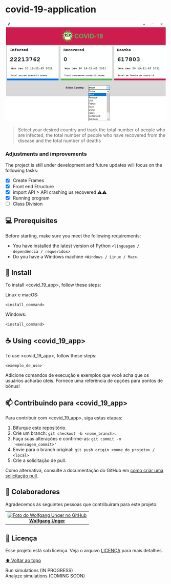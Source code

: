 # covid-19-application  


<!---Esses são exemplos. Veja https://shields.io para outras pessoas ou para personalizar este conjunto de escudos. Você pode querer incluir dependências, status do projeto e informações de licença aqui--->

<img src="image/covid-app-img.PNG" alt="CovidApp">  

> Select your desired country and track the total number of people who are infected, the total number of people who have recovered from the disease and the total number of deaths  

### Adjustments and improvements  

The project is still under development and future updates will focus on the following tasks:  

- [x] Create Frames
- [x] Front end Etructure
- [x] import API > API crashing us recovered ⚠️⚠️
- [x] Running program
- [ ] Class Division  

## 💻 Prerequisites  

Before starting, make sure you meet the following requirements:  
<!---Estes são apenas requisitos de exemplo. Adicionar, duplicar ou remover conforme necessário--->
* You have installed the latest version of Python `<linguagem / dependência / requeridos>`
* Do you have a Windows machine `<Windows / Linux / Mac>`.

## 🚀 Install <covid-app>

To install <covid_19_app>, follow these steps:  
  
Linux e macOS:
```
<install_command>
```

Windows:
```
<install_command>
```

## ☕ Using <covid_19_app>

To use <covid_19_app>, follow these steps:
```
<exemplo_de_uso>
```

Adicione comandos de execução e exemplos que você acha que os usuários acharão úteis. Fornece uma referência de opções para pontos de bônus!

## 📫 Contribuindo para <covid_19_app>
<!---Se o seu README for longo ou se você tiver algum processo ou etapas específicas que deseja que os contribuidores sigam, considere a criação de um arquivo CONTRIBUTING.md separado--->
Para contribuir com <covid_19_app>, siga estas etapas:

1. Bifurque este repositório.
2. Crie um branch: `git checkout -b <nome_branch>`.
3. Faça suas alterações e confirme-as: `git commit -m '<mensagem_commit>'`
4. Envie para o branch original: `git push origin <nome_do_projeto> / <local>`
5. Crie a solicitação de pull.

Como alternativa, consulte a documentação do GitHub em [como criar uma solicitação pull](https://help.github.com/en/github/collaborating-with-issues-and-pull-requests/creating-a-pull-request).

## 🤝 Colaboradores

Agradecemos às seguintes pessoas que contribuíram para este projeto:

<table>  
    <tr>
    <td align="center">
      <a href="https://github.com/wolfgangunger">
        <img src="https://avatars.githubusercontent.com/u/13216020?v=4" width="100px;" alt="Foto do Wolfgang Unger no GitHub"/><br>
          <b>Wolfgang Unger</b>
        </sub>
      </a>
    </td>
</table>


## 📝 Licença

Esse projeto está sob licença. Veja o arquivo [LICENÇA](LICENSE.md) para mais detalhes.

[⬆ Voltar ao topo](#covid-19-application)<br>

Run simulations (IN PROGRESS)  
Analyze simulations (COMING SOON)
